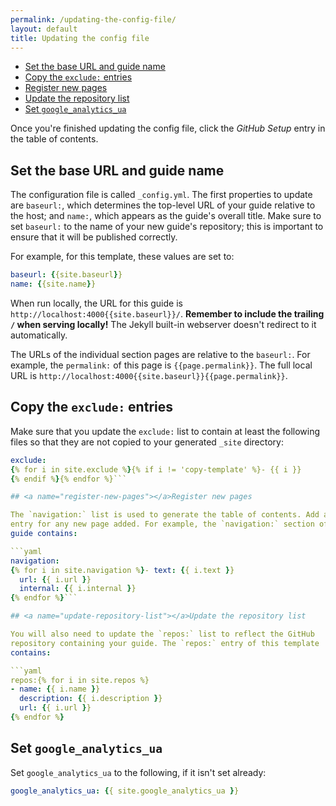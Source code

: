 ```yaml
---
permalink: /updating-the-config-file/
layout: default
title: Updating the config file
---
```

- [Set the base URL and guide name](#set-baseurl-and-name)
- [Copy the `exclude:` entries](#copy-exclude-entries)
- [Register new pages](#register-new-pages)
- [Update the repository list](#update-repository-list)
- [Set `google_analytics_ua`](#set-google-analytics)

Once you're finished updating the config file, click the _GitHub Setup_
entry in the table of contents.

## <a name="set-baseurl-and-name"></a>Set the base URL and guide name

The configuration file is called `_config.yml`. The first properties to update
are `baseurl:`, which determines the top-level URL of your guide relative to
the host; and `name:`, which appears as the guide's overall title. Make sure to
set `baseurl:` to the name of your new guide's repository; this is important
to ensure that it will be published correctly.

For example, for this template, these values are set to:

```yaml
baseurl: {{site.baseurl}}
name: {{site.name}}
```

When run locally, the URL for this guide is
`http://localhost:4000{{site.baseurl}}/`. **Remember to include the trailing
`/` when serving locally!** The Jekyll built-in webserver doesn't redirect to
it automatically.

The URLs of the individual section pages are relative to the `baseurl:`. For
example, the `permalink:` of this page is `{{page.permalink}}`. The full local
URL is `http://localhost:4000{{site.baseurl}}{{page.permalink}}`.

## <a name="copy-exclude-entries"></a>Copy the `exclude:` entries

Make sure that you update the `exclude:` list to contain at least the
following files so that they are not copied to your generated `_site`
directory:

```yaml
exclude:
{% for i in site.exclude %}{% if i != 'copy-template' %}- {{ i }}
{% endif %}{% endfor %}```

## <a name="register-new-pages"></a>Register new pages

The `navigation:` list is used to generate the table of contents. Add a new
entry for any new page added. For example, the `navigation:` section of this
guide contains:

```yaml
navigation:
{% for i in site.navigation %}- text: {{ i.text }}
  url: {{ i.url }}
  internal: {{ i.internal }}
{% endfor %}```

## <a name="update-repository-list"></a>Update the repository list

You will also need to update the `repos:` list to reflect the GitHub
repository containing your guide. The `repos:` entry of this template
contains:

```yaml
repos:{% for i in site.repos %}
- name: {{ i.name }}
  description: {{ i.description }}
  url: {{ i.url }}
{% endfor %}
```

## <a name="set-google-analytics"></a>Set `google_analytics_ua`

Set `google_analytics_ua` to the following, if it isn't set already:

```yaml
google_analytics_ua: {{ site.google_analytics_ua }}
```
